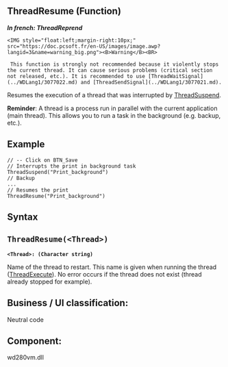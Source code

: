 


## ThreadResume (Function)

***In french: ThreadReprend***

<DIV class="specObsolete">
	<IMG style="float:left;margin-right:10px;" src="https://doc.pcsoft.fr/en-US/images/image.awp?langid=3&name=warning_big.png"><B>Warning</B><BR>
	 This function is strongly not recommended because it violently stops the current thread. It can cause serious problems (critical section not released, etc.). It is recommended to use [ThreadWaitSignal](../WDLang1/3077022.md) and [ThreadSendSignal](../WDLang1/3077021.md). 
</DIV>

<a name="XUse"></a>
<a name="Use"></a>
<a name="description"></a>
Resumes the execution of a thread that was interrupted by [ThreadSuspend](../WDLang1/3077014.md).

**Reminder**: A thread is a process run in parallel with the current application (main thread). This allows you to run a task in the background (e.g. backup, etc.).
<a name="Example1"></a>
<a name="sample_code"></a>

## Example


```wl
// -- Click on BTN_Save
// Interrupts the print in background task
ThreadSuspend("Print_background")
// Backup
...
// Resumes the print
ThreadResume("Print_background")
```

<a name="XSYNTAX"></a>
<a name="SYNTAX1"></a>

## Syntax

`ThreadResume(<Thread>)`
---

**`<Thread>: (Character string)`**

Name of the thread to restart. This name is given when running the thread ([ThreadExecute](../WDLang1/3077024.md)). 
No error occurs if the thread does not exist (thread already stopped for example).  



<a name="XComponent"></a>

## Business / UI classification:
Neutral code
## Component:
wd280vm.dll
